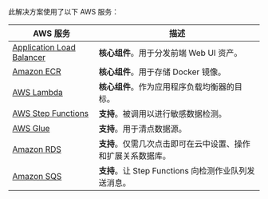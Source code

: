 此解决方案使用了以下 AWS 服务：

| AWS 服务 | 描述 |
| --- | --- |
| [Application Load Balancer](https://aws.amazon.com/alb/) | **核心组件**。用于分发前端 Web UI 资产。 |
| [Amazon ECR](https://aws.amazon.com/ecr/) | **核心组件**。用于存储 Docker 镜像。 |
| [AWS Lambda](https://aws.amazon.com/lambda/) | **核心组件**。作为应用程序负载均衡器的目标。 |
| [AWS Step Functions](https://aws.amazon.com/step-functions/) | **支持**。被调用以进行敏感数据检测。 |
| [AWS Glue](https://aws.amazon.com/glue/) | **支持**。用于清点数据源。 |
| [Amazon RDS](https://aws.amazon.com/rds/) | **支持**。仅需几次点击即可在云中设置、操作和扩展关系数据库。 |
| [Amazon SQS](https://aws.amazon.com/sqs/) | **支持**。让 Step Functions 向检测作业队列发送消息。 |
